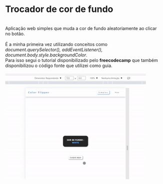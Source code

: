 <h1>Trocador de cor de fundo</h1><br/>
Aplicação web simples que muda a cor de fundo aleatoriamente ao clicar no botão.<br/><br/>
É a minha primeira vez utilizando conceitos como 
<em>document.querySelector(), addEventListener(),  document.body.style.backgroundColor</em>. <br/>
Para isso segui o tutorial disponibilizado pelo <strong>freecodecamp</strong> que também disponibilizou o código fonte que utilizei como guia. <br/><br/>

<img src="to_readme/teste.gif">
